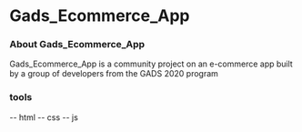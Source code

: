 # Gads_Ecommerce_App
### About Gads_Ecommerce_App
Gads_Ecommerce_App is a community project on an e-commerce app built by a group of developers from the GADS 2020 program

### tools
-- html
-- css
-- js
